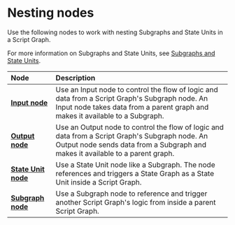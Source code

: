 ﻿# Nesting nodes

Use the following nodes to work with nesting Subgraphs and State Units in a Script Graph. 

For more information on Subgraphs and State Units, see [Subgraphs and State Units](vs-nesting-subgraphs-state-units.md).

|**Node** | **Description** |
| :----   | :-------------- |
| [**Input node**](vs-nesting-input-node.md) | Use an Input node to control the flow of logic and data from a Script Graph's Subgraph node. An Input node takes data from a parent graph and makes it available to a Subgraph. |
| [**Output node**](vs-nesting-output-node.md) | Use an Output node to control the flow of logic and data from a Script Graph's Subgraph node. An Output node sends data from a Subgraph and makes it available to a parent graph. |
| [**State Unit node**](vs-nesting-state-unit-node.md) | Use a State Unit node like a Subgraph. The node references and triggers a State Graph as a State Unit inside a Script Graph. |
| [**Subgraph node**](vs-nesting-subgraph-node.md) | Use a Subgraph node to reference and trigger another Script Graph's logic from inside a parent Script Graph. |
